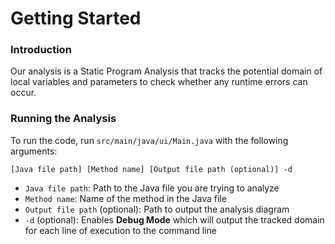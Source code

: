 # Getting Started

### Introduction
Our analysis is a Static Program Analysis that tracks the potential domain of local variables and parameters to check whether any runtime errors can occur.

### Running the Analysis
To run the code, run `src/main/java/ui/Main.java` with the following arguments:

`[Java file path] [Method name] [Output file path (optional)] -d`

- `Java file path`: Path to the Java file you are trying to analyze
- `Method name`: Name of the method in the Java file
- `Output file path` (optional): Path to output the analysis diagram
- `-d` (optional): Enables **Debug Mode** which will output the tracked domain for each line of execution to the command line
